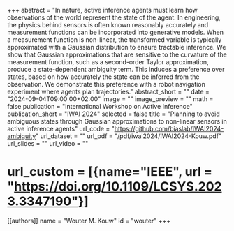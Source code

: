 +++
abstract = "In nature, active inference agents must learn how observations of the world represent the state of the agent. In engineering, the physics behind sensors is often known reasonably accurately and measurement functions can be incorporated into generative models. When a measurement function is non-linear, the transformed variable is typically approximated with a Gaussian distribution to ensure tractable inference. We show that Gaussian approximations that are sensitive to the curvature of the measurement function, such as a second-order Taylor approximation, produce a state-dependent ambiguity term. This induces a preference over states, based on how accurately the state can be inferred from the observation. We demonstrate this preference with a robot navigation experiment where agents plan trajectories."
abstract_short = ""
date = "2024-09-04T09:00:00+02:00"
image = ""
image_preview = ""
math = false
publication = "International Workshop on Active Inference"
publication_short = "IWAI 2024"
selected = false
title = "Planning to avoid ambiguous states through Gaussian approximations to non-linear sensors in active inference agents"
url_code = "https://github.com/biaslab/IWAI2024-ambiguity"
url_dataset = ""
url_pdf = "/pdf/iwai2024/IWAI2024-Kouw.pdf"
url_slides = ""
url_video = ""
# url_custom = [{name="IEEE", url = "https://doi.org/10.1109/LCSYS.2023.3347190"}]

[[authors]]
    name = "Wouter M. Kouw"
    id = "wouter"
+++
